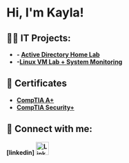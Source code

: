 <h1>Hi, I'm Kayla!

<h2>👨‍💻 IT Projects:</h2>

- <b>- [Active Directory Home Lab](https://github.com/kayladdavisurl)
- -[Linux VM Lab + System Monitoring](https://github.com/kayladdavisurl)


<h2>📄 Certificates</h2>

- [CompTIA A+](https://www.credly.com/badges/71454196-8016-4fb2-a9c0-240fa3a35924/public_url)
- [CompTIA Security+](https://www.credly.com/badges/6fc70aba-0117-45f4-95d2-2f739ae29e48/public_url)

<h2> 🤳 Connect with me:</h2>


[linkedin] <a href="https://www.linkedin.com/in/kayla-davis2300?utm_source=share&utm_campaign=share_via&utm_content=profile&utm_medium=ios_app" target="_blank">
  <img src="https://cdn.jsdelivr.net/gh/devicons/devicon/icons/linkedin/linkedin-original.svg" alt="LinkedIn" width="30" height="30">
</a>

<!--
**joshmadakor1/joshmadakor1** is a ✨ _special_ ✨ repository because its `README.md` (this file) appears on your GitHub profile.

Here are some ideas to get you started:

- 🔭 I’m currently working on ...
- 🌱 I’m currently learning ...
- 👯 I’m looking to collaborate on ...
- 🤔 I’m looking for help with ...
- 💬 Ask me about ...
- 📫 How to reach me: ...
- 😄 Pronouns: ...
- ⚡ Fun fact: ...
-->
